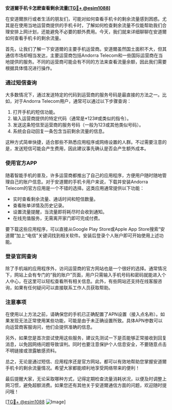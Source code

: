 **安道爾手机卡怎麽查看剩余流量[[TG💪+ @esim1088](https://t.me/s/esim1088)]**

在安道爾旅行或者生活的朋友们，可能对如何查看手机卡的剩余流量感到困惑。尤其是在使用当地运营商提供的手机卡时，了解如何检查剩余流量不仅能帮助我们合理安排上网计划，还能避免不必要的额外费用。今天，我们就来详细聊聊在安道爾如何查看手机卡的剩余流量。

首先，让我们了解一下安道爾的主要手机运营商。安道爾虽然国土面积不大，但其通信市场却相当发达，主要运营商包括Andorra Telecom和一些国际运营商在当地提供的服务。不同的运营商可能会有不同的方法来查看流量余额，因此我们需要根据具体情况进行操作。

### 通过短信查询

大多数情况下，通过发送特定的代码到运营商的服务号码是最直接的方法之一。比如，对于Andorra Telecom用户，通常可以通过以下步骤查询：

1. 打开手机的短信功能。
2. 输入运营商提供的特定代码（通常是*123#或类似的指令）。
3. 发送这条短信至运营商的服务号码（一般为123或其他类似号码）。
4. 系统会自动回复一条包含当前剩余流量的信息。

这种方式简单快捷，适合那些不熟悉应用程序或网络设置的人群。不过需要注意的是，发送短信可能会产生费用，因此建议事先确认是否会产生额外成本。

### 使用官方APP

随着智能手机的普及，许多运营商都推出了自己的应用程序，方便用户随时随地管理自己的账户信息。对于安道爾的手机卡用户来说，下载并安装Andorra Telecom的官方应用是一个不错的选择。这类应用通常提供以下功能：

- 实时查看剩余流量、通话时间和短信数量。
- 查看账单详情及历史记录。
- 设置流量提醒，当流量即将耗尽时会收到通知。
- 在线充值服务，无需离开家门即可完成付费。

要下载这些应用程序，可以直接从Google Play Store或Apple App Store搜索“安道爾”加上“电信”关键词找到相关软件。安装后登录个人账户即可开始使用上述功能。

### 登录官网查询

除了手机端的应用程序外，访问运营商的官方网站也是一个很好的选择。通常情况下，网站上会有专门的“我的账户”页面，用户只需输入手机号码和密码就能进入个人中心，在这里可以轻松查看所有相关信息。此外，有些网站还支持在线客服咨询，如果有任何疑问可以直接联系工作人员获取帮助。

### 注意事项

在使用以上方法之前，请确保您的手机已正确配置了APN设置（接入点名称）。如果发现无法正常使用某些功能，可能是由于未正确设置所致。具体APN参数可以向运营商客服询问，他们会提供准确的信息。

另外，如果您是首次尝试使用这些服务，建议先测试一下是否能够正常接收到回复消息，以免因网络问题导致误判。同时也要注意保护个人信息安全，不要随意点击不明链接或泄露敏感资料。

总之，无论是通过短信、应用程序还是官方网站，都可以有效地帮助您掌握安道爾手机卡的剩余流量情况。希望大家都能顺利地享受网络带来的便利！

最后提醒大家，无论采取哪种方式，记得定期检查流量消耗状况，以便及时调整上网习惯，避免超额消费。如果您还有其他关于安道爾通信方面的问题，欢迎随时提问哦！

[[TG💪+ @esim1088](https://t.me/s/esim1088) ![Image](https://i.postimg.cc/4NQfJmqS/Snipaste-2025-05-13-00-14-12.png)]